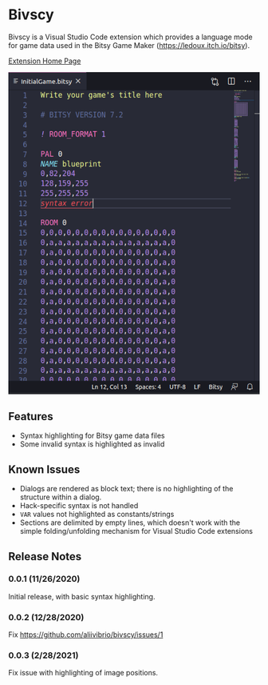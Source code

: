 # Bivscy

Bivscy is a Visual Studio Code extension which provides a language mode for game data used in the
Bitsy Game Maker (https://ledoux.itch.io/bitsy).

[Extension Home Page](https://marketplace.visualstudio.com/items?itemName=Aliivibrio.bivscy)

![screenshot of highlighted Bitsy game data](https://raw.githubusercontent.com/aliivibrio/bivscy/main/images/bivscy-screen.png)

## Features

* Syntax highlighting for Bitsy game data files
* Some invalid syntax is highlighted as invalid

## Known Issues

* Dialogs are rendered as block text; there is no highlighting of the structure within a dialog.
* Hack-specific syntax is not handled
* `VAR` values not highlighted as constants/strings
* Sections are delimited by empty lines, which doesn't work with the simple folding/unfolding mechanism for Visual Studio Code extensions

## Release Notes

### 0.0.1 (11/26/2020)

Initial release, with basic syntax highlighting.

### 0.0.2 (12/28/2020)

Fix https://github.com/aliivibrio/bivscy/issues/1

### 0.0.3 (2/28/2021)

Fix issue with highlighting of image positions.
